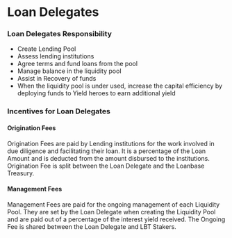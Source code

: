 # Loan Delegates

### **Loan Delegates Responsibility** 

* Create Lending Pool 
* Assess lending institutions 
* Agree terms and fund loans from the pool 
* Manage balance in the liquidity pool 
* Assist in Recovery of funds
* When the liquidity pool is under used, increase the capital efficiency by deploying funds to Yield heroes  to earn additional yield

### Incentives for Loan Delegates 



#### **Origination Fees**

Origination Fees are paid by Lending institutions for the work involved in due diligence and facilitating their loan. It is a percentage of the Loan Amount and is deducted from the amount disbursed to the institutions. Origination Fee is split between the Loan Delegate and the Loanbase Treasury.  


#### **Management Fees**

Management Fees are paid for the ongoing management of each Liquidity Pool. They are set by the Loan Delegate when creating the Liquidity Pool and are paid out of a percentage of the interest yield received. The Ongoing Fee is shared between the Loan Delegate and LBT Stakers.  


